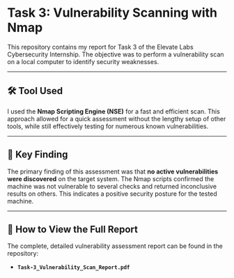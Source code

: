 # Task 3: Vulnerability Scanning with Nmap

This repository contains my report for Task 3 of the Elevate Labs Cybersecurity Internship. The objective was to perform a vulnerability scan on a local computer to identify security weaknesses.

---

## 🛠️ Tool Used
I used the **Nmap Scripting Engine (NSE)** for a fast and efficient scan. This approach allowed for a quick assessment without the lengthy setup of other tools, while still effectively testing for numerous known vulnerabilities.

---

## 🔬 Key Finding
The primary finding of this assessment was that **no active vulnerabilities were discovered** on the target system. The Nmap scripts confirmed the machine was not vulnerable to several checks and returned inconclusive results on others. This indicates a positive security posture for the tested machine.

---

## 📄 How to View the Full Report
The complete, detailed vulnerability assessment report can be found in the repository:
* **`Task-3_Vulnerability_Scan_Report.pdf`**
